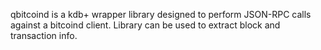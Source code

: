 qbitcoind is a kdb+ wrapper library designed to perform JSON-RPC calls against a bitcoind client. Library can be used to extract block and transaction info. 
